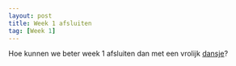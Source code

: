 ```yaml
---
layout: post
title: Week 1 afsluiten
tag: [Week 1]
---
```

Hoe kunnen we beter week 1 afsluiten dan met een vrolijk [dansje](https://CloudStation-BJ-IT.fr.quickconnect.to/vs/sharing/h0nQJRsq#!aG9tZV92aWRlby0zMg==)?
